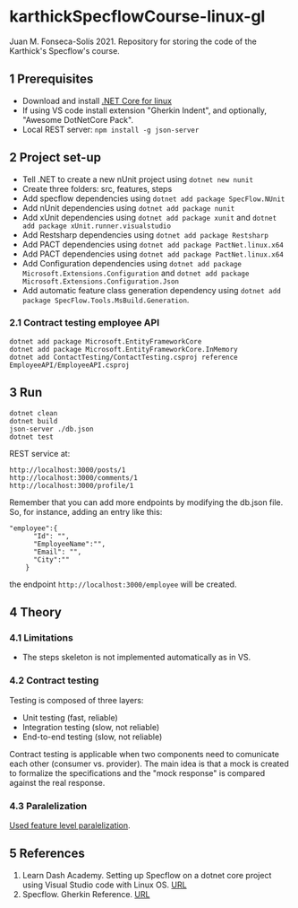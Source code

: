 # karthickSpecflowCourse-linux-gl
Juan M. Fonseca-Solís 2021. Repository for storing the code of the Karthick's Specflow's course.

## 1 Prerequisites
* Download and install [.NET Core for linux](https://dotnet.microsoft.com/download)
* If using VS code install extension "Gherkin Indent", and optionally, "Awesome DotNetCore Pack".
* Local REST server: `npm install -g json-server`
## 2 Project set-up
* Tell .NET to create a new nUnit project using `dotnet new nunit`
* Create three folders: src, features, steps
* Add specflow dependencies using `dotnet add package SpecFlow.NUnit`
* Add nUnit dependencies using `dotnet add package nunit`
* Add xUnit dependencies using `dotnet add package xunit` and `dotnet add package xUnit.runner.visualstudio`
* Add Restsharp dependencies using `dotnet add package Restsharp`
* Add PACT dependencies using `dotnet add package PactNet.linux.x64`
* Add PACT dependencies using `dotnet add package PactNet.linux.x64`
* Add Configuration dependencies using `dotnet add package Microsoft.Extensions.Configuration` and `dotnet add package Microsoft.Extensions.Configuration.Json `
* Add automatic feature class generation dependency using `dotnet add package SpecFlow.Tools.MsBuild.Generation`.

### 2.1 Contract testing employee API
```
dotnet add package Microsoft.EntityFrameworkCore
dotnet add package Microsoft.EntityFrameworkCore.InMemory
dotnet add ContactTesting/ContactTesting.csproj reference EmployeeAPI/EmployeeAPI.csproj
```

## 3 Run
```
dotnet clean
dotnet build
json-server ./db.json
dotnet test
```

REST service at:
```
http://localhost:3000/posts/1
http://localhost:3000/comments/1
http://localhost:3000/profile/1
```

Remember that you can add more endpoints by modifying the db.json file. So, for instance, adding an entry like this:
```
"employee":{
      "Id": "",
      "EmployeeName":"",
      "Email": "",
      "City":""
    }
```
the endpoint `http://localhost:3000/employee` will be created.

## 4 Theory
### 4.1 Limitations
* The steps skeleton is not implemented automatically as in VS.

### 4.2 Contract testing
Testing is composed of three layers:
* Unit testing (fast, reliable)
* Integration testing (slow, not reliable)
* End-to-end testing (slow, not reliable)

Contract testing is applicable when two components need to comunicate each other (consumer vs. provider). The main idea is that a mock is created to formalize the specifications and the "mock response" is compared against the real response.

### 4.3 Paralelization
[Used feature level paralelization](https://docs.specflow.org/projects/specflow/en/latest/Execution/Parallel-Execution.html).
## 5 References
1. Learn Dash Academy. Setting up Specflow on a dotnet core project using Visual Studio code with Linux OS. [URL](https://testautomation.org/setting-up-specflow-on-a-dotnet-core-project-using-visual-studio-code-with-linux-os/)
2. Specflow. Gherkin Reference. [URL](https://gorillalogic.udemy.com/course/api-testing-with-restsharp-and-specflow-in-csharp)

